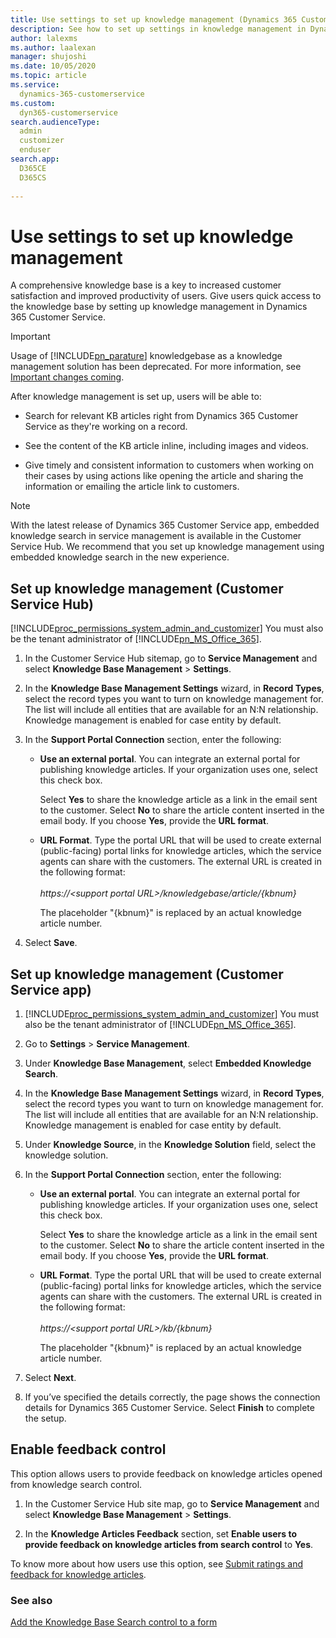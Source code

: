 ```yaml
---
title: Use settings to set up knowledge management (Dynamics 365 Customer Service) | MicrosoftDocs
description: See how to set up settings in knowledge management in Dynamics 365 Customer Service
author: lalexms
ms.author: laalexan
manager: shujoshi
ms.date: 10/05/2020
ms.topic: article
ms.service: 
  dynamics-365-customerservice
ms.custom: 
  dyn365-customerservice
search.audienceType: 
  admin
  customizer
  enduser
search.app: 
  D365CE
  D365CS
  
---
```


# Use settings to set up knowledge management

A comprehensive knowledge base is a key to increased customer satisfaction and improved productivity of users. Give users quick access to the knowledge base by setting up knowledge management in Dynamics 365 Customer Service.

> [!IMPORTANT]
> Usage of [!INCLUDE[pn_parature](../includes/pn-parature.md)] knowledgebase as a knowledge management solution has been deprecated. For more information, see [Important changes coming](https://docs.microsoft.com/dynamics365/get-started/whats-new/customer-engagement/important-changes-coming).
  
After knowledge management is set up, users will be able to:  
  
- Search for relevant KB articles right from Dynamics 365 Customer Service as they're working on a record.  
  
- See the content of the KB article inline, including images and videos.  
  
- Give timely and consistent information to customers when working on their cases by using actions like opening the article and sharing the information or emailing the article link to customers.   

> [!NOTE]
> With the latest release of Dynamics 365 Customer Service app, embedded knowledge search in service management is available in the Customer Service Hub. We recommend that you set up knowledge management using embedded knowledge search in the new experience.
  
## Set up knowledge management (Customer Service Hub)
  
[!INCLUDE[proc_permissions_system_admin_and_customizer](../includes/proc-permissions-system-admin-and-customizer.md)] You must also be the tenant administrator of [!INCLUDE[pn_MS_Office_365](../includes/pn-ms-office-365.md)].
  
1. In the Customer Service Hub sitemap, go to **Service Management** and select **Knowledge Base Management** > **Settings**. 
  
2. In the **Knowledge Base Management Settings** wizard, in **Record Types**, select the record types you want to turn on knowledge management for. The list will include all entities that are available for an N:N relationship. Knowledge management is enabled for case entity by default.  

  
3. In the **Support Portal Connection** section, enter the following:  
  
   - **Use an external portal**. You can integrate an external portal for publishing knowledge articles. If your organization uses one, select this check box.  

        Select **Yes** to share the knowledge article as a link in the email sent to the customer. Select **No** to share the article content inserted in the email body. If you choose **Yes**, provide the **URL format**.
  
   - **URL Format**. Type the portal URL that will be used to create external (public-facing) portal links for knowledge articles, which the service agents can share with the customers. The external URL is created in the following format: 
        </br> </br> *https://\<support portal URL>/knowledgebase/article/{kbnum}* 
  
        The placeholder "{kbnum}" is replaced by an actual knowledge article number.  
  
4. Select **Save**.  

## Set up knowledge management (Customer Service app)

1. [!INCLUDE[proc_permissions_system_admin_and_customizer](../includes/proc-permissions-system-admin-and-customizer.md)] You must also be the tenant administrator of [!INCLUDE[pn_MS_Office_365](../includes/pn-ms-office-365.md)].  
  
2. Go to **Settings** > **Service Management**. 
  
3. Under **Knowledge Base Management**, select **Embedded Knowledge Search**.  
  
4. In the **Knowledge Base Management Settings** wizard, in **Record Types**, select the record types you want to turn on knowledge management for. The list will include all entities that are available for an N:N relationship. Knowledge management is enabled for case entity by default.  
  
5. Under **Knowledge Source**, in the **Knowledge Solution** field, select the knowledge solution.  
  
6. In the **Support Portal Connection** section, enter the following:  
  
   - **Use an external portal**. You can integrate an external portal for publishing knowledge articles. If your organization uses one, select this check box.

        Select **Yes** to share the knowledge article as a link in the email sent to the customer. Select **No** to share the article content inserted in the email body.  If you choose **Yes**, provide the **URL format**.
  
   - **URL Format**. Type the portal URL that will be used to create external (public-facing) portal links for knowledge articles, which the service agents can share with the customers. The external URL is created in the following format: </br> </br> *https://\<support portal URL>/kb/{kbnum}*  
  
        The placeholder "{kbnum}" is replaced by an actual knowledge article number.  
  
7. Select **Next**.  
  
8. If you’ve specified the details correctly, the page shows the connection details for Dynamics 365 Customer Service. Select **Finish** to complete the setup.  


## Enable feedback control

This option allows users to provide feedback on knowledge articles opened from knowledge search control. 

1. In the Customer Service Hub site map, go to **Service Management** and select **Knowledge Base Management** > **Settings**. 

2. In the **Knowledge Articles Feedback** section, set **Enable users to provide feedback on knowledge articles from search control** to **Yes**.

To know more about how users use this option, see [Submit ratings and feedback for knowledge articles](search-knowledge-articles-csh.md#submit-ratings-and-feedback-for-knowledge-articles).

  
### See also  

 [Add the Knowledge Base Search control to a form](../customer-service/add-knowledge-base-search-control-forms.md)   
